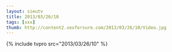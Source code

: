 ```yaml
--- 
layout: sieutv
title: 2013/03/26/10
tags: [xxx]
thumb: http://content2.sexforsure.com/2013/03/26/10/Video.jpg
---
```

{% include tvpro src="2013/03/26/10" %} 
